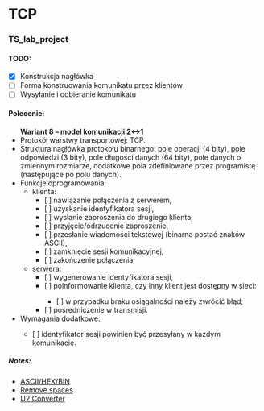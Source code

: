 # TCP
### TS_lab_project

#### TODO:
 - [x] Konstrukcja nagłówka
 - [ ] Forma konstruowania komunikatu przez klientów
 - [ ] Wysyłanie i odbieranie komunikatu

#### Polecenie:
<ul>
<strong>Wariant 8 – model komunikacji 2↔1</strong>
<li>Protokół warstwy transportowej: TCP.</li>
<li>Struktura nagłówka protokołu binarnego: pole operacji (4 bity), pole odpowiedzi (3 bity), pole
długości danych (64 bity), pole danych o zmiennym rozmiarze, dodatkowe pola zdefiniowane przez
programistę (następujące po polu danych).</li>
<li>Funkcje oprogramowania:
<ul>
<li>klienta:
<ul>
<li>[ ] nawiązanie połączenia z serwerem,</li>
<li>[ ] uzyskanie identyfikatora sesji,</li>
<li>[ ] wysłanie zaproszenia do drugiego klienta,</li>
<li>[ ] przyjęcie/odrzucenie zaproszenie,</li>
<li>[ ] przesłanie wiadomości tekstowej (binarna postać znaków ASCII),</li>
<li>[ ] zamknięcie sesji komunikacyjnej,</li>
<li>[ ] zakończenie połączenia;</li>
</ul></li>
<li>serwera:
<ul>
<li>[ ] wygenerowanie identyfikatora sesji,</li>
<li>[ ] poinformowanie klienta, czy inny klient jest dostępny w sieci:</li>
<ul>
<li>[ ] w przypadku braku osiągalności należy zwrócić błąd;</li>
</ul>
<li>[ ] pośredniczenie w transmisji.</li>
</ul></ul>
<li>Wymagania dodatkowe:</li>
<ul>
<li>[ ] identyfikator sesji powinien być przesyłany w każdym komunikacie.</li>
</ul></ul>

##### Notes:
 - [ASCII/HEX/BIN](https://www.asciitohex.com)
 - [Remove spaces](https://www.browserling.com/tools/remove-all-whitespace)
 - [U2 Converter](https://www.exploringbinary.com/twos-complement-converter/)

